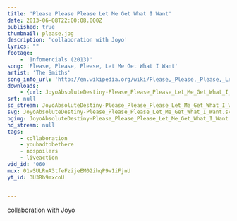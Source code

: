 ```yaml
---
title: 'Please Please Please Let Me Get What I Want'
date: 2013-06-08T22:00:08.000Z
published: true
thumbnail: please.jpg
description: 'collaboration with Joyo'
lyrics: ""
footage:
    - 'Infomercials (2013)'
song: 'Please, Please, Please, Let Me Get What I Want'
artist: 'The Smiths'
song_info_url: 'http://en.wikipedia.org/wiki/Please,_Please,_Please,_Let_Me_Get_What_I_Want'
downloads:
    - {url: JoyoAbsoluteDestiny-Please_Please_Please_Let_Me_Get_What_I_Want-480p.m4v, width: 640, height: 480, mimetype: video/mp4}
srt: null
sd_stream: JoyoAbsoluteDestiny-Please_Please_Please_Let_Me_Get_What_I_Want-480p.m4v
svg: JoyoAbsoluteDestiny-Please_Please_Please_Let_Me_Get_What_I_Want.svg
bgimg: JoyoAbsoluteDestiny-Please_Please_Please_Let_Me_Get_What_I_Want.jpg
hd_stream: null
tags:
    - collaboration
    - youhadtobethere
    - nospoilers
    - liveaction
vid_id: '060'
mux: 01wSULRuA3tfeFzijeEM02ihqP9w1iFjnU
yt_id: 3U3Rh9mxcoU


---
```

collaboration with Joyo